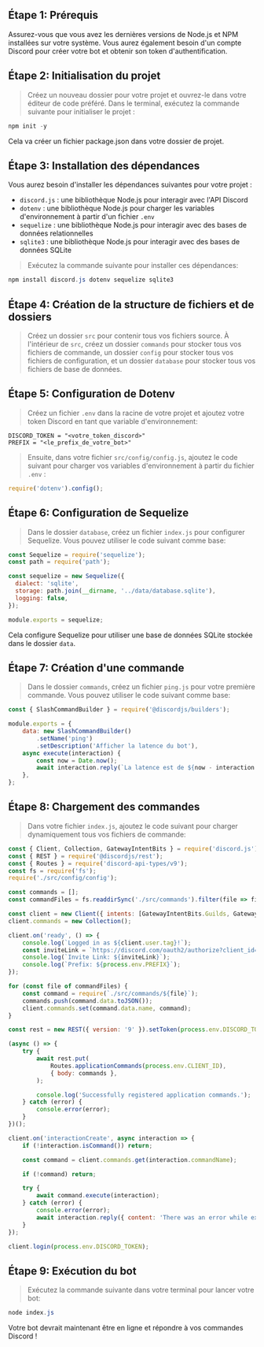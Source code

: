 ## Étape 1: Prérequis
Assurez-vous que vous avez les dernières versions de Node.js et NPM installées sur votre système. Vous aurez également besoin d'un compte Discord pour créer votre bot et obtenir son token d'authentification.

## Étape 2: Initialisation du projet
> Créez un nouveau dossier pour votre projet et ouvrez-le dans votre éditeur de code préféré. Dans le terminal, exécutez la commande suivante pour initialiser le projet :
```powershell
npm init -y
```
Cela va créer un fichier package.json dans votre dossier de projet.

## Étape 3: Installation des dépendances
Vous aurez besoin d'installer les dépendances suivantes pour votre projet :

* `discord.js` : une bibliothèque Node.js pour interagir avec l'API Discord
* `dotenv` : une bibliothèque Node.js pour charger les variables d'environnement à partir d'un fichier `.env`
* `sequelize` : une bibliothèque Node.js pour interagir avec des bases de données relationnelles
* `sqlite3` : une bibliothèque Node.js pour interagir avec des bases de données SQLite

> Exécutez la commande suivante pour installer ces dépendances:
```powershell
npm install discord.js dotenv sequelize sqlite3
```

## Étape 4: Création de la structure de fichiers et de dossiers
> Créez un dossier `src` pour contenir tous vos fichiers source. À l'intérieur de `src`, créez un dossier `commands` pour stocker tous vos fichiers de commande, un dossier `config` pour stocker tous vos fichiers de configuration, et un dossier `database` pour stocker tous vos fichiers de base de données.

## Étape 5: Configuration de Dotenv
> Créez un fichier `.env` dans la racine de votre projet et ajoutez votre token Discord en tant que variable d'environnement:
```env
DISCORD_TOKEN = "<votre_token_discord>"
PREFIX = "<le_prefix_de_votre_bot>"
```
> Ensuite, dans votre fichier `src/config/config.js`, ajoutez le code suivant pour charger vos variables d'environnement à partir du fichier `.env` :
```javascript
require('dotenv').config();
```

## Étape 6: Configuration de Sequelize
> Dans le dossier `database`, créez un fichier `index.js` pour configurer Sequelize. Vous pouvez utiliser le code suivant comme base:
```javascript
const Sequelize = require('sequelize');
const path = require('path');

const sequelize = new Sequelize({
  dialect: 'sqlite',
  storage: path.join(__dirname, '../data/database.sqlite'),
  logging: false,
});

module.exports = sequelize;
```
Cela configure Sequelize pour utiliser une base de données SQLite stockée dans le dossier `data`.

## Étape 7: Création d'une commande
> Dans le dossier `commands`, créez un fichier `ping.js` pour votre première commande. Vous pouvez utiliser le code suivant comme base:
```javascript
const { SlashCommandBuilder } = require('@discordjs/builders');

module.exports = {
    data: new SlashCommandBuilder()
        .setName('ping')
        .setDescription('Afficher la latence du bot'),
    async execute(interaction) {
        const now = Date.now();
        await interaction.reply(`La latence est de ${now - interaction.createdTimestamp}ms.`);
    },
};
```

## Étape 8: Chargement des commandes
> Dans votre fichier `index.js`, ajoutez le code suivant pour charger dynamiquement tous vos fichiers de commande:
```javascript
const { Client, Collection, GatewayIntentBits } = require('discord.js');
const { REST } = require('@discordjs/rest');
const { Routes } = require('discord-api-types/v9');
const fs = require('fs');
require('./src/config/config');

const commands = [];
const commandFiles = fs.readdirSync('./src/commands').filter(file => file.endsWith('.js'));

const client = new Client({ intents: [GatewayIntentBits.Guilds, GatewayIntentBits.GuildMessages]});
client.commands = new Collection();

client.on('ready', () => {
    console.log(`Logged in as ${client.user.tag}!`);
    const inviteLink = `https://discord.com/oauth2/authorize?client_id=${client.user.id}&scope=bot&permissions=8`;
    console.log(`Invite Link: ${inviteLink}`);
    console.log(`Prefix: ${process.env.PREFIX}`);
});

for (const file of commandFiles) {
    const command = require(`./src/commands/${file}`);
    commands.push(command.data.toJSON());
    client.commands.set(command.data.name, command);
}

const rest = new REST({ version: '9' }).setToken(process.env.DISCORD_TOKEN);

(async () => {
    try {
        await rest.put(
            Routes.applicationCommands(process.env.CLIENT_ID),
            { body: commands },
        );

        console.log('Successfully registered application commands.');
    } catch (error) {
        console.error(error);
    }
})();

client.on('interactionCreate', async interaction => {
    if (!interaction.isCommand()) return;

    const command = client.commands.get(interaction.commandName);

    if (!command) return;

    try {
        await command.execute(interaction);
    } catch (error) {
        console.error(error);
        await interaction.reply({ content: 'There was an error while executing this command!', ephemeral: true });
    }
});

client.login(process.env.DISCORD_TOKEN);
```

## Étape 9: Exécution du bot
> Exécutez la commande suivante dans votre terminal pour lancer votre bot:
```powershell
node index.js
```
Votre bot devrait maintenant être en ligne et répondre à vos commandes Discord !